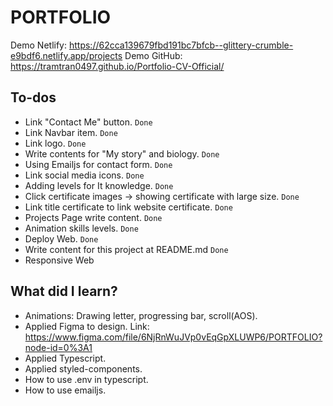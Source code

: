 # PORTFOLIO

Demo Netlify: https://62cca139679fbd191bc7bfcb--glittery-crumble-e9bdf6.netlify.app/projects
Demo GitHub: https://tramtran0497.github.io/Portfolio-CV-Official/

## To-dos

- Link "Contact Me" button. `Done`
- Link Navbar item. `Done`
- Link logo. `Done`
- Write contents for "My story" and biology. `Done`
- Using Emailjs for contact form. `Done`
- Link social media icons. `Done`
- Adding levels for It knowledge. `Done`
- Click certificate images -> showing certificate with large size. `Done`
- Link title certificate to link website certificate. `Done`
- Projects Page write content. `Done`
- Animation skills levels. `Done`
- Deploy Web. `Done`
- Write content for this project at README.md `Done`
- Responsive Web

## What did I learn?

- Animations: Drawing letter, progressing bar, scroll(AOS).
- Applied Figma to design. Link: https://www.figma.com/file/6NjRnWuJVp0vEqGpXLUWP6/PORTFOLIO?node-id=0%3A1
- Applied Typescript.
- Applied styled-components.
- How to use .env in typescript.
- How to use emailjs.
